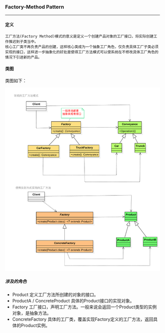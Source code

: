 ### Factory-Method Pattern
---

#### 定义

```text
工厂方法(Factory Method)模式的意义是定义一个创建产品对象的工厂接口，将实际创建工作推迟到子类当中。
核心工厂类不再负责产品的创建，这样核心类成为一个抽象工厂角色，仅负责具体工厂子类必须实现的接口，这样进一步抽象化的好处是使得工厂方法模式可以使系统在不修改具体工厂角色的情况下引进新的产品。
```

#### 类图
类图如下：<br/>

![](etc/factory-method.png)


##### 涉及的角色

* Product 定义工厂方法所创建的对象的接口。
* ProductA / ConcreteProduct 具体的Product接口的实现对象。
* Factory 工厂接口，声明工厂方法。一般来说会返回一个Product类型的实例对象，是抽象方法。
* ConcreteFactory 具体的工厂类，覆盖实现Factory定义的工厂方法，返回具体的Product实例。

